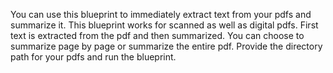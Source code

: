 You can use this blueprint to immediately extract text from your pdfs and summarize it. This blueprint works for scanned as well as digital pdfs. First text is extracted from the pdf and then summarized. You can choose to summarize page by page or summarize the entire pdf. Provide the directory path for your pdfs and run the blueprint.


